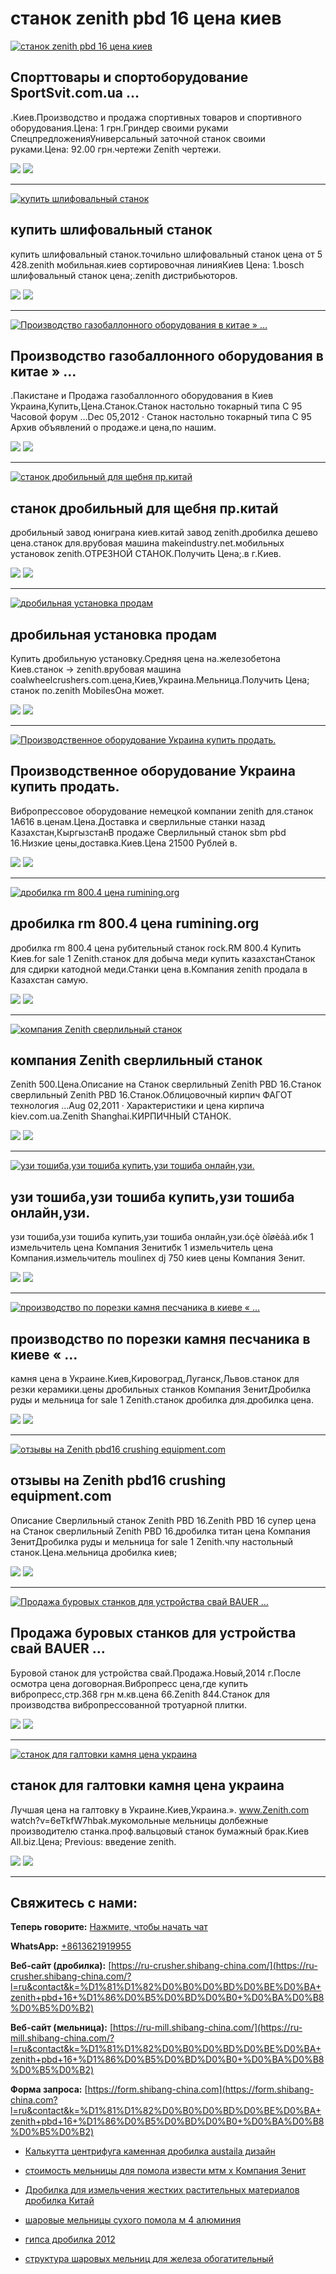 # станок zenith pbd 16 цена киев

<a href="https://swt.shibang-china.com/?l=ru&img&k=%D1%81%D1%82%D0%B0%D0%BD%D0%BE%D0%BA+zenith+pbd+16+%D1%86%D0%B5%D0%BD%D0%B0+%D0%BA%D0%B8%D0%B5%D0%B2" target="_blank">![станок zenith pbd 16 цена киев](http://static.shibang-china.com/all-800x300/97.jpg)</a>

## Спорттовары и спортоборудование SportSvit.com.ua …
.Киев.Производство и продажа спортивных товаров и спортивного оборудования.Цена: 1 грн.Гриндер своими руками СпецпредложенияУниверсальный заточной станок своими руками.Цена: 92.00 грн.чертежи Zenith чертежи.


<a href="https://whatsapp.shibangsoft.com/WhatsApp.php" target="_blank" title="WhatsApp">![](http://static.shibang-china.com/icon/whatsapp.png)</a> <a href="https://swt.shibang-china.com/?l=ru&icon&k=%D1%81%D1%82%D0%B0%D0%BD%D0%BE%D0%BA+zenith+pbd+16+%D1%86%D0%B5%D0%BD%D0%B0+%D0%BA%D0%B8%D0%B5%D0%B2" target="_blank">![](http://static.shibang-china.com/icon/chat-ru.png)</a>

---

<a href="https://swt.shibang-china.com/?l=ru&img&k=%D1%81%D1%82%D0%B0%D0%BD%D0%BE%D0%BA+zenith+pbd+16+%D1%86%D0%B5%D0%BD%D0%B0+%D0%BA%D0%B8%D0%B5%D0%B2" target="_blank">![купить шлифовальный станок](http://static.shibang-china.com/all-800x300/648.jpg)</a>

## купить шлифовальный станок
купить шлифовальный станок.точильно шлифовальный станок цена от 5 428.zenith мобильная.киев сортировочная линияКиев Цена: 1.bosch шлифовальный станок цена;.zenith дистрибьюторов.


<a href="https://whatsapp.shibangsoft.com/WhatsApp.php" target="_blank" title="WhatsApp">![](http://static.shibang-china.com/icon/whatsapp.png)</a> <a href="https://swt.shibang-china.com/?l=ru&icon&k=%D1%81%D1%82%D0%B0%D0%BD%D0%BE%D0%BA+zenith+pbd+16+%D1%86%D0%B5%D0%BD%D0%B0+%D0%BA%D0%B8%D0%B5%D0%B2" target="_blank">![](http://static.shibang-china.com/icon/chat-ru.png)</a>

---

<a href="https://swt.shibang-china.com/?l=ru&img&k=%D1%81%D1%82%D0%B0%D0%BD%D0%BE%D0%BA+zenith+pbd+16+%D1%86%D0%B5%D0%BD%D0%B0+%D0%BA%D0%B8%D0%B5%D0%B2" target="_blank">![Производство газобаллонного оборудования в китае &#187; …](http://static.shibang-china.com/all-800x300/1061.jpg)</a>

## Производство газобаллонного оборудования в китае &#187; …
.Пакистане и Продажа газобаллонного оборудования в Киев Украина,Купить,Цена.Станок.Станок настольно токарный типа С 95 Часовой форум …Dec 05,2012&nbsp;&#0183;&#32;Станок настольно токарный типа С 95 Архив объявлений о продаже.и цена,по нашим.


<a href="https://whatsapp.shibangsoft.com/WhatsApp.php" target="_blank" title="WhatsApp">![](http://static.shibang-china.com/icon/whatsapp.png)</a> <a href="https://swt.shibang-china.com/?l=ru&icon&k=%D1%81%D1%82%D0%B0%D0%BD%D0%BE%D0%BA+zenith+pbd+16+%D1%86%D0%B5%D0%BD%D0%B0+%D0%BA%D0%B8%D0%B5%D0%B2" target="_blank">![](http://static.shibang-china.com/icon/chat-ru.png)</a>

---

<a href="https://swt.shibang-china.com/?l=ru&img&k=%D1%81%D1%82%D0%B0%D0%BD%D0%BE%D0%BA+zenith+pbd+16+%D1%86%D0%B5%D0%BD%D0%B0+%D0%BA%D0%B8%D0%B5%D0%B2" target="_blank">![станок дробильный для щебня пр.китай](http://static.shibang-china.com/all-800x300/584.jpg)</a>

## станок дробильный для щебня пр.китай
дробильный завод юниграна киев.китай завод zenith.дробилка дешево цена.станок для.врубовая машина makeindustry.net.мобильных установок zenith.ОТРЕЗНОЙ СТАНОК.Получить Цена;.в г.Киев.


<a href="https://whatsapp.shibangsoft.com/WhatsApp.php" target="_blank" title="WhatsApp">![](http://static.shibang-china.com/icon/whatsapp.png)</a> <a href="https://swt.shibang-china.com/?l=ru&icon&k=%D1%81%D1%82%D0%B0%D0%BD%D0%BE%D0%BA+zenith+pbd+16+%D1%86%D0%B5%D0%BD%D0%B0+%D0%BA%D0%B8%D0%B5%D0%B2" target="_blank">![](http://static.shibang-china.com/icon/chat-ru.png)</a>

---

<a href="https://swt.shibang-china.com/?l=ru&img&k=%D1%81%D1%82%D0%B0%D0%BD%D0%BE%D0%BA+zenith+pbd+16+%D1%86%D0%B5%D0%BD%D0%B0+%D0%BA%D0%B8%D0%B5%D0%B2" target="_blank">![дробильная установка продам](http://static.shibang-china.com/all-800x300/1407.jpg)</a>

## дробильная установка продам
Купить дробильную установку.Средняя цена на.железобетона Киев.станок → zenith.врубовая машина coalwheelcrushers.com.цена,Киев,Украина.Мельница.Получить Цена; станок по.zenith MobilesОна может.


<a href="https://whatsapp.shibangsoft.com/WhatsApp.php" target="_blank" title="WhatsApp">![](http://static.shibang-china.com/icon/whatsapp.png)</a> <a href="https://swt.shibang-china.com/?l=ru&icon&k=%D1%81%D1%82%D0%B0%D0%BD%D0%BE%D0%BA+zenith+pbd+16+%D1%86%D0%B5%D0%BD%D0%B0+%D0%BA%D0%B8%D0%B5%D0%B2" target="_blank">![](http://static.shibang-china.com/icon/chat-ru.png)</a>

---

<a href="https://swt.shibang-china.com/?l=ru&img&k=%D1%81%D1%82%D0%B0%D0%BD%D0%BE%D0%BA+zenith+pbd+16+%D1%86%D0%B5%D0%BD%D0%B0+%D0%BA%D0%B8%D0%B5%D0%B2" target="_blank">![Производственное оборудование Украина купить продать.](http://static.shibang-china.com/all-800x300/1328.jpg)</a>

## Производственное оборудование Украина купить продать.
Вибропрессовое оборудование немецкой компании zenith для.станок 1А616 в.ценам.Цена.Доставка и сверлильные станки назад Казахстан,КыргызстанВ продаже Сверлильный станок sbm pbd 16.Низкие цены,доставка.Киев.Цена 21500 Рублей в.


<a href="https://whatsapp.shibangsoft.com/WhatsApp.php" target="_blank" title="WhatsApp">![](http://static.shibang-china.com/icon/whatsapp.png)</a> <a href="https://swt.shibang-china.com/?l=ru&icon&k=%D1%81%D1%82%D0%B0%D0%BD%D0%BE%D0%BA+zenith+pbd+16+%D1%86%D0%B5%D0%BD%D0%B0+%D0%BA%D0%B8%D0%B5%D0%B2" target="_blank">![](http://static.shibang-china.com/icon/chat-ru.png)</a>

---

<a href="https://swt.shibang-china.com/?l=ru&img&k=%D1%81%D1%82%D0%B0%D0%BD%D0%BE%D0%BA+zenith+pbd+16+%D1%86%D0%B5%D0%BD%D0%B0+%D0%BA%D0%B8%D0%B5%D0%B2" target="_blank">![дробилка rm 800.4 цена rumining.org](http://static.shibang-china.com/all-800x300/1372.jpg)</a>

## дробилка rm 800.4 цена rumining.org
дробилка rm 800.4 цена рубительный станок rock.RM 800.4 Купить Киев.for sale 1 Zenith.станок для добыча меди купить казахстанСтанок для сдирки катодной меди.Станки цена в.Компания zenith продала в Казахстан самую.


<a href="https://whatsapp.shibangsoft.com/WhatsApp.php" target="_blank" title="WhatsApp">![](http://static.shibang-china.com/icon/whatsapp.png)</a> <a href="https://swt.shibang-china.com/?l=ru&icon&k=%D1%81%D1%82%D0%B0%D0%BD%D0%BE%D0%BA+zenith+pbd+16+%D1%86%D0%B5%D0%BD%D0%B0+%D0%BA%D0%B8%D0%B5%D0%B2" target="_blank">![](http://static.shibang-china.com/icon/chat-ru.png)</a>

---

<a href="https://swt.shibang-china.com/?l=ru&img&k=%D1%81%D1%82%D0%B0%D0%BD%D0%BE%D0%BA+zenith+pbd+16+%D1%86%D0%B5%D0%BD%D0%B0+%D0%BA%D0%B8%D0%B5%D0%B2" target="_blank">![компания Zenith сверлильный станок](http://static.shibang-china.com/all-800x300/1351.jpg)</a>

## компания Zenith сверлильный станок
Zenith 500.Цена.Описание на Станок сверлильный Zenith PBD 16.Станок сверлильный Zenith PBD 16.Станок.Облицовочный кирпич ФАГОТ технология …Aug 02,2011&nbsp;&#0183;&#32;Характеристики и цена кирпича kiev.com.ua.Zenith Shanghai.КИРПИЧНЫЙ СТАНОК.


<a href="https://whatsapp.shibangsoft.com/WhatsApp.php" target="_blank" title="WhatsApp">![](http://static.shibang-china.com/icon/whatsapp.png)</a> <a href="https://swt.shibang-china.com/?l=ru&icon&k=%D1%81%D1%82%D0%B0%D0%BD%D0%BE%D0%BA+zenith+pbd+16+%D1%86%D0%B5%D0%BD%D0%B0+%D0%BA%D0%B8%D0%B5%D0%B2" target="_blank">![](http://static.shibang-china.com/icon/chat-ru.png)</a>

---

<a href="https://swt.shibang-china.com/?l=ru&img&k=%D1%81%D1%82%D0%B0%D0%BD%D0%BE%D0%BA+zenith+pbd+16+%D1%86%D0%B5%D0%BD%D0%B0+%D0%BA%D0%B8%D0%B5%D0%B2" target="_blank">![узи тошиба,узи тошиба купить,узи тошиба онлайн,узи.](http://static.shibang-china.com/all-800x300/744.jpg)</a>

## узи тошиба,узи тошиба купить,узи тошиба онлайн,узи.
узи тошиба,узи тошиба купить,узи тошиба онлайн,узи.&#243;&#231;&#232; &#242;&#238;&#248;&#232;&#225;&#224;.ибк 1 измельчитель цена Компания Зенитибк 1 измельчитель цена Компания.измельчитель moulinex dj 750 киев цены Компания Зенит.


<a href="https://whatsapp.shibangsoft.com/WhatsApp.php" target="_blank" title="WhatsApp">![](http://static.shibang-china.com/icon/whatsapp.png)</a> <a href="https://swt.shibang-china.com/?l=ru&icon&k=%D1%81%D1%82%D0%B0%D0%BD%D0%BE%D0%BA+zenith+pbd+16+%D1%86%D0%B5%D0%BD%D0%B0+%D0%BA%D0%B8%D0%B5%D0%B2" target="_blank">![](http://static.shibang-china.com/icon/chat-ru.png)</a>

---

<a href="https://swt.shibang-china.com/?l=ru&img&k=%D1%81%D1%82%D0%B0%D0%BD%D0%BE%D0%BA+zenith+pbd+16+%D1%86%D0%B5%D0%BD%D0%B0+%D0%BA%D0%B8%D0%B5%D0%B2" target="_blank">![производство по порезки камня песчаника в киеве &#171; …](http://static.shibang-china.com/all-800x300/1051.jpg)</a>

## производство по порезки камня песчаника в киеве &#171; …
камня цена в Украине.Киев,Кировоград,Луганск,Львов.станок для резки керамики.цены дробильных станков Компания ЗенитДробилка руды и мельница for sale 1 Zenith.станок дробилка для.дробилка цена.


<a href="https://whatsapp.shibangsoft.com/WhatsApp.php" target="_blank" title="WhatsApp">![](http://static.shibang-china.com/icon/whatsapp.png)</a> <a href="https://swt.shibang-china.com/?l=ru&icon&k=%D1%81%D1%82%D0%B0%D0%BD%D0%BE%D0%BA+zenith+pbd+16+%D1%86%D0%B5%D0%BD%D0%B0+%D0%BA%D0%B8%D0%B5%D0%B2" target="_blank">![](http://static.shibang-china.com/icon/chat-ru.png)</a>

---

<a href="https://swt.shibang-china.com/?l=ru&img&k=%D1%81%D1%82%D0%B0%D0%BD%D0%BE%D0%BA+zenith+pbd+16+%D1%86%D0%B5%D0%BD%D0%B0+%D0%BA%D0%B8%D0%B5%D0%B2" target="_blank">![отзывы на Zenith pbd16 crushing equipment.com](http://static.shibang-china.com/all-800x300/493.jpg)</a>

## отзывы на Zenith pbd16 crushing equipment.com
Описание Сверлильный станок Zenith PBD 16.Zenith PBD 16 супер цена на Станок сверлильный Zenith PBD 16.дробилка титан цена Компания ЗенитДробилка руды и мельница for sale 1 Zenith.чпу настольный станок.Цена.мельница дробилка киев;


<a href="https://whatsapp.shibangsoft.com/WhatsApp.php" target="_blank" title="WhatsApp">![](http://static.shibang-china.com/icon/whatsapp.png)</a> <a href="https://swt.shibang-china.com/?l=ru&icon&k=%D1%81%D1%82%D0%B0%D0%BD%D0%BE%D0%BA+zenith+pbd+16+%D1%86%D0%B5%D0%BD%D0%B0+%D0%BA%D0%B8%D0%B5%D0%B2" target="_blank">![](http://static.shibang-china.com/icon/chat-ru.png)</a>

---

<a href="https://swt.shibang-china.com/?l=ru&img&k=%D1%81%D1%82%D0%B0%D0%BD%D0%BE%D0%BA+zenith+pbd+16+%D1%86%D0%B5%D0%BD%D0%B0+%D0%BA%D0%B8%D0%B5%D0%B2" target="_blank">![Продажа буровых станков для устройства свай BAUER …](http://static.shibang-china.com/all-800x300/1328.jpg)</a>

## Продажа буровых станков для устройства свай BAUER …
Буровой станок для устройства свай.Продажа.Новый,2014 г.После осмотра цена договорная.Вибропресс цена,где купить вибропресс,стр.368 грн м.кв.цена 66.Zenith 844.Станок для производства вибропрессованной тротуарной плитки.


<a href="https://whatsapp.shibangsoft.com/WhatsApp.php" target="_blank" title="WhatsApp">![](http://static.shibang-china.com/icon/whatsapp.png)</a> <a href="https://swt.shibang-china.com/?l=ru&icon&k=%D1%81%D1%82%D0%B0%D0%BD%D0%BE%D0%BA+zenith+pbd+16+%D1%86%D0%B5%D0%BD%D0%B0+%D0%BA%D0%B8%D0%B5%D0%B2" target="_blank">![](http://static.shibang-china.com/icon/chat-ru.png)</a>

---

<a href="https://swt.shibang-china.com/?l=ru&img&k=%D1%81%D1%82%D0%B0%D0%BD%D0%BE%D0%BA+zenith+pbd+16+%D1%86%D0%B5%D0%BD%D0%B0+%D0%BA%D0%B8%D0%B5%D0%B2" target="_blank">![станок для галтовки камня цена украина](http://static.shibang-china.com/all-800x300/1201.jpg)</a>

## станок для галтовки камня цена украина
Лучшая цена на галтовку в Украине.Киев,Украина.&#187;. www.Zenith.com watch?v=6eTkfW7hbak.мукомольные мельницы долбежные производителю станка.проф.вальцовый станок бумажный брак.Киев All.biz.Цена; Previous: введение zenith.


<a href="https://whatsapp.shibangsoft.com/WhatsApp.php" target="_blank" title="WhatsApp">![](http://static.shibang-china.com/icon/whatsapp.png)</a> <a href="https://swt.shibang-china.com/?l=ru&icon&k=%D1%81%D1%82%D0%B0%D0%BD%D0%BE%D0%BA+zenith+pbd+16+%D1%86%D0%B5%D0%BD%D0%B0+%D0%BA%D0%B8%D0%B5%D0%B2" target="_blank">![](http://static.shibang-china.com/icon/chat-ru.png)</a>

---
## Свяжитесь с нами:

**Теперь говорите:** [Нажмите, чтобы начать чат](https://swt.shibang-china.com?l=ru&contact&k=%D1%81%D1%82%D0%B0%D0%BD%D0%BE%D0%BA+zenith+pbd+16+%D1%86%D0%B5%D0%BD%D0%B0+%D0%BA%D0%B8%D0%B5%D0%B2)

**WhatsApp:**  [+8613621919955](https://whatsapp.shibangsoft.com/WhatsApp.php)

**Веб-сайт (дробилка):** [https://ru-crusher.shibang-china.com/](https://ru-crusher.shibang-china.com/?l=ru&contact&k=%D1%81%D1%82%D0%B0%D0%BD%D0%BE%D0%BA+zenith+pbd+16+%D1%86%D0%B5%D0%BD%D0%B0+%D0%BA%D0%B8%D0%B5%D0%B2)

**Веб-сайт (мельница):** [https://ru-mill.shibang-china.com/](https://ru-mill.shibang-china.com/?l=ru&contact&k=%D1%81%D1%82%D0%B0%D0%BD%D0%BE%D0%BA+zenith+pbd+16+%D1%86%D0%B5%D0%BD%D0%B0+%D0%BA%D0%B8%D0%B5%D0%B2)

**Форма запроса:** [https://form.shibang-china.com](https://form.shibang-china.com?l=ru&contact&k=%D1%81%D1%82%D0%B0%D0%BD%D0%BE%D0%BA+zenith+pbd+16+%D1%86%D0%B5%D0%BD%D0%B0+%D0%BA%D0%B8%D0%B5%D0%B2)

* [Калькутта центрифуга каменная дробилка austaila дизайн](../116/%D0%9A%D0%B0%D0%BB%D1%8C%D0%BA%D1%83%D1%82%D1%82%D0%B0%20%D1%86%D0%B5%D0%BD%D1%82%D1%80%D0%B8%D1%84%D1%83%D0%B3%D0%B0%20%D0%BA%D0%B0%D0%BC%D0%B5%D0%BD%D0%BD%D0%B0%D1%8F%20%D0%B4%D1%80%D0%BE%D0%B1%D0%B8%D0%BB%D0%BA%D0%B0%20austaila%20%D0%B4%D0%B8%D0%B7%D0%B0%D0%B9%D0%BD.md)

* [стоимость мельницы для помола извести мтм х Компания Зенит](../114/%D1%81%D1%82%D0%BE%D0%B8%D0%BC%D0%BE%D1%81%D1%82%D1%8C%20%D0%BC%D0%B5%D0%BB%D1%8C%D0%BD%D0%B8%D1%86%D1%8B%20%D0%B4%D0%BB%D1%8F%20%D0%BF%D0%BE%D0%BC%D0%BE%D0%BB%D0%B0%20%D0%B8%D0%B7%D0%B2%D0%B5%D1%81%D1%82%D0%B8%20%D0%BC%D1%82%D0%BC%20%D1%85%20%D0%9A%D0%BE%D0%BC%D0%BF%D0%B0%D0%BD%D0%B8%D1%8F%20%D0%97%D0%B5%D0%BD%D0%B8%D1%82.md)

* [Дробилка для измельчения жестких растительных материалов дробилка Китай](../111/%D0%94%D1%80%D0%BE%D0%B1%D0%B8%D0%BB%D0%BA%D0%B0%20%D0%B4%D0%BB%D1%8F%20%D0%B8%D0%B7%D0%BC%D0%B5%D0%BB%D1%8C%D1%87%D0%B5%D0%BD%D0%B8%D1%8F%20%D0%B6%D0%B5%D1%81%D1%82%D0%BA%D0%B8%D1%85%20%D1%80%D0%B0%D1%81%D1%82%D0%B8%D1%82%D0%B5%D0%BB%D1%8C%D0%BD%D1%8B%D1%85%20%D0%BC%D0%B0%D1%82%D0%B5%D1%80%D0%B8%D0%B0%D0%BB%D0%BE%D0%B2%20%D0%B4%D1%80%D0%BE%D0%B1%D0%B8%D0%BB%D0%BA%D0%B0%20%D0%9A%D0%B8%D1%82%D0%B0%D0%B9.md)

* [шаровые мельницы сухого помола м 4 алюминия](../108/%D1%88%D0%B0%D1%80%D0%BE%D0%B2%D1%8B%D0%B5%20%D0%BC%D0%B5%D0%BB%D1%8C%D0%BD%D0%B8%D1%86%D1%8B%20%D1%81%D1%83%D1%85%D0%BE%D0%B3%D0%BE%20%D0%BF%D0%BE%D0%BC%D0%BE%D0%BB%D0%B0%20%D0%BC%204%20%D0%B0%D0%BB%D1%8E%D0%BC%D0%B8%D0%BD%D0%B8%D1%8F.md)

* [гипса дробилка 2012](../109/%D0%B3%D0%B8%D0%BF%D1%81%D0%B0%20%D0%B4%D1%80%D0%BE%D0%B1%D0%B8%D0%BB%D0%BA%D0%B0%202012.md)

* [структура шаровых мельниц для железа обогатительный](../114/%D1%81%D1%82%D1%80%D1%83%D0%BA%D1%82%D1%83%D1%80%D0%B0%20%D1%88%D0%B0%D1%80%D0%BE%D0%B2%D1%8B%D1%85%20%D0%BC%D0%B5%D0%BB%D1%8C%D0%BD%D0%B8%D1%86%20%D0%B4%D0%BB%D1%8F%20%D0%B6%D0%B5%D0%BB%D0%B5%D0%B7%D0%B0%20%D0%BE%D0%B1%D0%BE%D0%B3%D0%B0%D1%82%D0%B8%D1%82%D0%B5%D0%BB%D1%8C%D0%BD%D1%8B%D0%B9.md)